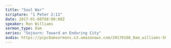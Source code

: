 ```yaml
---
title: "Soul War"
scripture: "1 Peter 2:11"
date: 2017-01-08T08:00:00Z
speaker: Ron Williams
sermon_type: 8am
series: "Sojourn: Toward an Enduring City"
audio: https://pcpc8amsermons.s3.amazonaws.com/20170108_8am_williams-5873e1da052ae.mp3 
---
```



